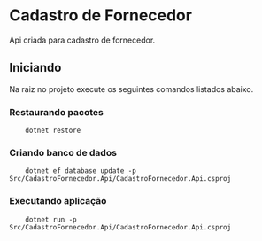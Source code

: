 # Cadastro de Fornecedor

<p>Api criada para cadastro de fornecedor.</p>

## Iniciando 


<p>Na raiz no projeto execute os seguintes comandos listados abaixo.</p>

### Restaurando pacotes

```
    dotnet restore
```
### Criando banco de dados

```
    dotnet ef database update -p Src/CadastroFornecedor.Api/CadastroFornecedor.Api.csproj
```

### Executando aplicação

```
    dotnet run -p Src/CadastroFornecedor.Api/CadastroFornecedor.Api.csproj 
```